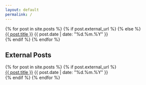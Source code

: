 ```yaml
---
layout: default
permalink: /
---
```


<div class="post-container">
	{% for post in site.posts %}
        {% if post.external_url %}
        {% else %}
        <div class="post-list">
            <a class="post-title" href="{{ site.url }}{{ post.url }}">{{ post.title }}</a>
            <time datetime="{{ post.date | date_to_xmlschema }}" class="post-date">{{ post.date | date: "%d.%m.%Y" }}</time>
        </div>
        {% endif %}
    {% endfor %}
    <h2>External Posts</h2>
    {% for post in site.posts %}
        {% if post.external_url %}
        <div class="post-list">
            <a class="post-title" href="{{ site.url }}{{ post.url }}">{{ post.title }}</a>
            <time datetime="{{ post.date | date_to_xmlschema }}" class="post-date">{{ post.date | date: "%d.%m.%Y" }}</time>
        </div>
        {% endif %}
    {% endfor %}
</div>
